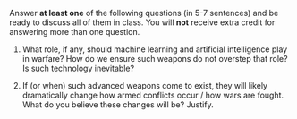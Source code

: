 Answer **at least one** of the following questions (in 5-7 sentences) and be ready to discuss all of them in class. You will **not** receive extra credit for answering more than one question. 

1. What role, if any, should machine learning and artificial intelligence play in warfare? How do we ensure such weapons do not overstep that role? Is such technology inevitable?

2. If (or when) such advanced weapons come to exist, they will likely dramatically change how armed conflicts occur / how wars are fought. What do you believe these changes will be? Justify.
